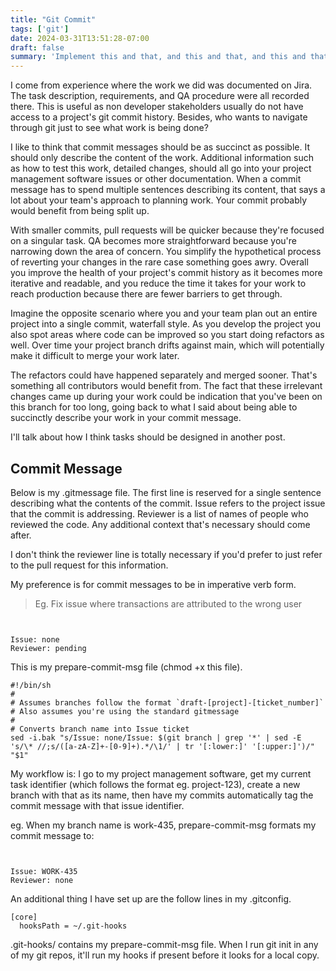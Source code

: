 ```yaml
---
title: "Git Commit"
tags: ['git']
date: 2024-03-31T13:51:28-07:00
draft: false
summary: 'Implement this and that, and this and that, and this and that, and this and that...'
---
```


I come from experience where the work we did was documented on Jira. The task description, requirements, and QA procedure were all recorded there. This is useful as non developer stakeholders usually do not have access to a project's git commit history. Besides, who wants to navigate through git just to see what work is being done?

I like to think that commit messages should be as succinct as possible. It should only describe the content of the work. Additional information such as how to test this work, detailed changes, should all go into your project management software issues or other documentation. When a commit message has to spend multiple sentences describing its content, that says a lot about your team's approach to planning work. Your commit probably would benefit from being split up.

With smaller commits, pull requests will be quicker because they're focused on a singular task. QA becomes more straightforward because you're narrowing down the area of concern. You simplify the hypothetical process of reverting your changes in the rare case something goes awry. Overall you improve the health of your project's commit history as it becomes more iterative and readable, and you reduce the time it takes for your work to reach production because there are fewer barriers to get through.

Imagine the opposite scenario where you and your team plan out an entire project into a single commit, waterfall style. As you develop the project you also spot areas where code can be improved so you start doing refactors as well. Over time your project branch drifts against main, which will potentially make it difficult to merge your work later.

The refactors could have happened separately and merged sooner. That's something all contributors would benefit from. The fact that these irrelevant changes came up during your work could be indication that you've been on this branch for too long, going back to what I said about being able to succinctly describe your work in your commit message.

I'll talk about how I think tasks should be designed in another post.

## Commit Message

Below is my .gitmessage file. The first line is reserved for a single sentence describing what the contents of the commit. Issue refers to the project issue that the commit is addressing. Reviewer is a list of names of people who reviewed the code. Any additional context that's necessary should come after.

I don't think the reviewer line is totally necessary if you'd prefer to just refer to the pull request for this information.

My preference is for commit messages to be in imperative verb form.

> Eg. Fix issue where transactions are attributed to the wrong user

```


Issue: none
Reviewer: pending
```

This is my prepare-commit-msg file (chmod +x this file).

```
#!/bin/sh
#
# Assumes branches follow the format `draft-[project]-[ticket_number]`
# Also assumes you're using the standard gitmessage
#
# Converts branch name into Issue ticket
sed -i.bak "s/Issue: none/Issue: $(git branch | grep '*' | sed -E 's/\* //;s/([a-zA-Z]+-[0-9]+).*/\1/' | tr '[:lower:]' '[:upper:]')/" "$1"
```

My workflow is: I go to my project management software, get my current task identifier (which follows the format eg. project-123), create a new branch with that as its name, then have my commits automatically tag the commit message with that issue identifier.

eg.
When my branch name is work-435, prepare-commit-msg formats my commit message to:

```


Issue: WORK-435
Reviewer: none
```

An additional thing I have set up are the follow lines in my .gitconfig.

```
[core]
  hooksPath = ~/.git-hooks
```

.git-hooks/ contains my prepare-commit-msg file.
When I run git init in any of my git repos, it'll run my hooks if present before it looks for a local copy.

